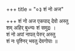 +++
title = "०३ शं नो अज"

+++
शं नो अज एकपाद् देवो अस्तु  
शम् अहिर् बुध्न्यः शं समुद्रः ।  
शं नो अपां नापत् पेरुर् अस्तु  
शं नः पृश्निर् भवतु देवगोपाः ॥